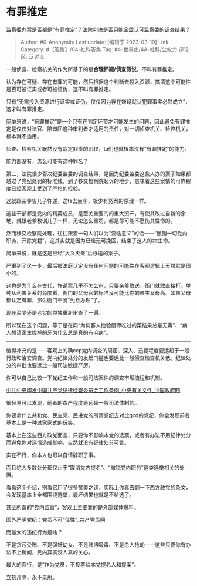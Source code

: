# 有罪推定
[监察委办案是否都是“有罪推定”？法院判决是否只能全盘认可监察委的调查结果？](https://www.zhihu.com/question/541669298/answer/2943290994)

> Author: #0-Anonymity
> Last update: [编辑于 2023-03-19]
> Link:
> Category: #【答集】/04-社科答集 
> Tag: #4-世界史/4A-社科/公权力
> 评论区:
> 泛讨论:

一般侦查、检察机关的作为所基于的是**合理怀疑/侦查假说**，不叫有罪推定。

认为存在可疑、存在有罪的可能，然后根据这个判断去投入资源，搞清这个可能性是否可被证实或者可被证伪，这不叫有罪推定。

只有“无需投入资源进行证实或证伪，仅仅因为存在嫌疑就认犯罪事实必然成立”，这才叫有罪推定。

简单来说，“有罪推定”是一个只有在判定环节才可能发生的问题，因此避免有罪推定是仅仅对法官、陪审团这种审判者才适用的责任，对一切侦查机关、检控机关，根本就不适用。

侦查、检察机关既然没有裁定罪责的职权，ta们也就根本没有“有罪推定”的能力。

能力都没有，怎么可能有这种罪名？

第二，法院很少否决纪委监委的调查结果，是因为纪委监委这些人办的案子如果都越过了党纪处罚的标准线，到了移交检察院起诉的地步，意味着这些案情的可靠程度已经客观上受到了严格的检验。

这就跟亲爹告儿子忤逆，送ta去坐牢，极少有冤案的原理一样。

这些干部都是党内的精英成员，是至关重要的的重大资产，有使其改过自新的余地，就跟老爹教训儿子一样，无论怎么重罚，都是尽可能不愿伤其性命的。

然而移交检察院处理，往往跟着一句人们以为“没啥意义”的话——“撤销一切党内职务，开除党籍”。这其实就是因为已经无可挽回，结束了这人的zz生命。

简单来说，就是这是已经“大义灭亲”后移送的案子。

严重到了这一步，最后被法庭认定没有任何问题的可能性在客观逻辑上天然就是很小的。

这也是为什么在古代，忤逆案几乎不怎么审，只要亲爹敢送，衙门就敢直接打。单纯从利害关系的角度看，衙门的父母官的标准没可能比你的亲生父母高。如果父母都认定有罪，那么衙门干脆“免检办理”了。

现在至少还是老实的单独重新审查了一遍。

所以现在这个问题，等于是在问“为何客人检验厨师吃过的菜结果总是无毒”、“病人想请医生拔掉的牙为什么总是真的有毛病”。

---

值得补充的是——客观上的确ccp党内调查的周密、深入、迅捷程度要远超于一般行政和治安调查。党内纪律处分的发起门槛也要远比一般侦查检查机关低。纪律处分的审批也要远比一般司法敏捷严厉。

你可以自己比较一下党纪工作和一般司法案件的调查审理流程和机制。

[中共中央印发中国共产党纪律检查委员会工作条例_中央有关文件_中国政府网​](https://link.zhihu.com/?target=http%3A//www.gov.cn/zhengce/2022-01/04/content_5666380.htm)

很轻易可以发现，前者的森严程度是远超一般司法体制的。

你要拿什么共和党、民主党、民进党的所谓党纪去对比gcd的党纪，你会发现前者基本上是一种过家家式的玩笑。

基本上在这些西方政党而言，只要你不影响本党的选票，或者有办法不用纪律处分而避免你对选情造成影响，自然就没有纪律处分可言。

实在不行，你本人也可以自请辞职了事。

而且绝大多数处分都仅止于“取消党内提名”、“撤销党内职务”这类选举相关的处置。

看看这个介绍，别看它用了很多赞美之词，实际上你真去翻一下西方政党的条文，会发现基本上全都围绕选举，最坏结果也就是不给选了。

甚至所谓的“党内监管”，客观上主要靠的是外部媒体爆料。

[国外严明党纪：党员不可“任性”_共产党员网​](https://link.zhihu.com/?target=https%3A//news.12371.cn/2016/06/02/ARTI1464814164247933.shtml)

而最大的违纪行为是啥？

不是贪污受贿、不是强奸幼女、不是赌博吸毒、不是杀人抢劫——这些只要你有办法不上新闻，党内其实没人真的关心。

最大的罪行，是“作为党员，不投票给本党提名人和提案”。

立刻开除、永不录用。
